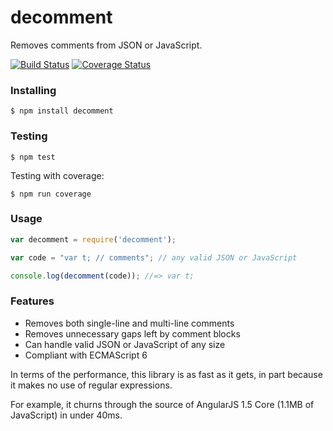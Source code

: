 decomment
===========

Removes comments from JSON or JavaScript.

[![Build Status](https://travis-ci.org/vitaly-t/decomment.svg?branch=master)](https://travis-ci.org/vitaly-t/decomment)
[![Coverage Status](https://coveralls.io/repos/vitaly-t/decomment/badge.svg?branch=master)](https://coveralls.io/r/vitaly-t/decomment?branch=master)

### Installing

```
$ npm install decomment
```

### Testing

```
$ npm test
```

Testing with coverage:
```
$ npm run coverage
```

### Usage

```js
var decomment = require('decomment');

var code = "var t; // comments"; // any valid JSON or JavaScript

console.log(decomment(code)); //=> var t;
```

### Features

* Removes both single-line and multi-line comments
* Removes unnecessary gaps left by comment blocks
* Can handle valid JSON or JavaScript of any size
* Compliant with ECMAScript 6

In terms of the performance, this library is as fast as it gets,
in part because it makes no use of regular expressions.

For example, it churns through the source of AngularJS 1.5 Core (1.1MB of JavaScript) in under 40ms. 

